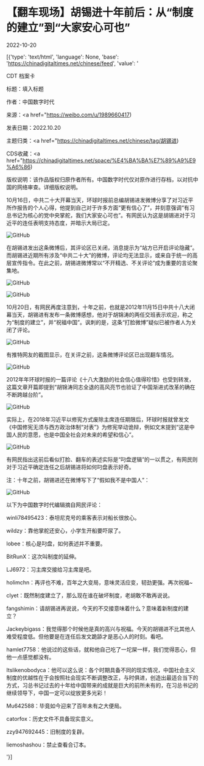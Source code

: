 # 【翻车现场】胡锡进十年前后：从“制度的建立”到“大家安心可也”

2022-10-20

[{'type': 'text/html', 'language': None, 'base': 'https://chinadigitaltimes.net/chinese/feed', 'value': '













CDT 档案卡

标题：填入标题

作者：中国数字时代

来源：<a href="https://weibo.com/u/1989660417)

发表日期：2022.10.20

主题归类：<a href="https://chinadigitaltimes.net/chinese/tag/胡锡进)

CDS收藏：<a href="https://chinadigitaltimes.net/space/%E4%BA%BA%E7%89%A9%E9%A6%86)

版权说明：该作品版权归原作者所有。中国数字时代仅对原作进行存档，以对抗中国的网络审查。详细版权说明。





10月16日，中共二十大开幕当天，环球时报前总编胡锡进发微博分享了对习近平所作报告的个人心得，他提到自己对于许多方面“更有信心了”，并刻意强调“有习总书记为核心的党中央掌舵，我们大家安心可也”。有网民认为这是胡锡进对于习近平的连任表明支持态度，并暗示大局已定。

![GitHub](https://chinadigitaltimes.net/chinese/files/2022/10/image-1666260567682.png)

在胡锡进发出这条微博后，其评论区已关闭，消息提示为“站方已开启评论隐藏”。而胡锡进近期所有涉及“中共二十大”的微博，评论均无法显示，或来自于统一的高层宣传指令。在此之前，胡锡进微博常以“不开精选、不关评论”成为重要的言论聚集地。

![GitHub](https://chinadigitaltimes.net/chinese/files/2022/10/image-1665986476016.png)

![GitHub](https://chinadigitaltimes.net/chinese/files/2022/10/image-1666260625090.png)

10月20日，有网民再度注意到，十年之前，也就是2012年11月15日中共十八大闭幕当天，胡锡进有发布一条微博感想，他对于胡锦涛的两任交班表示欢迎，称之为“制度的建立”，并“祝福中国”。讽刺的是，这条“打脸微博”疑似已被作者人为关闭了评论。

![GitHub](https://chinadigitaltimes.net/chinese/files/2022/10/image-1666261267168.png)

有推特网友的截图显示，在关评之前，这条微博评论区已出现翻车情况。

![GitHub](https://chinadigitaltimes.net/chinese/files/2022/10/image-1666261668042.png)

2012年年环球时报的一篇评论《十八大激励的社会信心值得珍惜》也受到转发，这篇文章开篇即提到“胡锦涛同志全退的高风亮节也验证了中国渐进式改革的确在不断跨越台阶”。

![GitHub](https://chinadigitaltimes.net/chinese/files/2022/10/image-1666261421747.png)

实际上，在2018年习近平以修宪方式废除主席连任期限后，环球时报就曾发文《中国修宪无须与西方政治体制“对表”》为修宪举动诡辩，例如文末提到“这是中国人民的意愿，也是中国全社会对未来的希望和信心”。

![GitHub](https://chinadigitaltimes.net/chinese/files/2022/10/image-1666262249344.png)

有网民指出这前后看似打脸、翻车的表述实际是“叼盘逻辑”的一以贯之，有网民则对于习近平确定连任之后胡锡进将如何叼盘表示好奇。

注：十年之前，胡锡进还在微博写下了“假如我不是中国人”：

![GitHub](https://chinadigitaltimes.net/chinese/files/2022/10/image-1666263277679.png)

以下为中国数字时代编辑摘自网民评论：



winli78495423：泰坦尼克号的乘客表示对船长很放心。

wildzy：靠他掌舵还安心，小学生开船要吓尿了。

lobee：核心是叼盘，如何表述并不重要。

BitRunX：这次叫制度的延伸。

LJ6972：习主席交接给习主席是吧。

holimchn：再评也不难，百年之大变局，意味灵活应变，韧劲更强。再次祝福~

clyet：既然制度建立了，那么现在谁在破坏制度，老胡敢不敢再说说。

fangshimin：请胡锡进再说说，今天的不交接意味着什么？意味着新制度的建立？

Jackeybigass：我觉得那个时候他是真的高兴与祝福。今天的胡锡进不比其他人难受程度低。但他要是在连任后发文跪舔才是恶心人的时刻。看吧。

hamlet7758：他说过的这些话，就和他自己吃了一坨屎一样，我们觉得恶心，但他一点感觉都没有。

Itslikenobodyca：他可以这么说：各个时期具备不同的现实情况，中国社会主义制度的优越性在于会按照社会现实不断调整改正，与时俱进，创造出最适合当下的方式，习总书记过去的十年给中国带来的成就是巨大的前所未有的，在习总书记的继续领导下，中国一定可以绽放更多光彩！

Mu642588：毕竟如今迎来了百年未有之大便局。

catorfox：历史文件不具备现实意义。

zzy947692445：旧制度的复辟。

liemoshashou：禁止查看合订本。

'}]